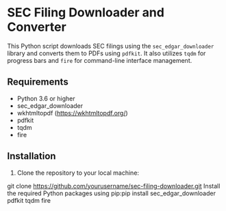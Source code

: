 # SEC Filing Downloader and Converter

This Python script downloads SEC filings using the `sec_edgar_downloader` library and converts them to PDFs using `pdfkit`. It also utilizes `tqdm` for progress bars and `fire` for command-line interface management.

## Requirements

- Python 3.6 or higher
- sec_edgar_downloader
- wkhtmltopdf (https://wkhtmltopdf.org/)
- pdfkit
- tqdm
- fire

## Installation

1. Clone the repository to your local machine:


 git clone https://github.com/yourusername/sec-filing-downloader.git 
Install the required Python packages using pip:pip install sec_edgar_downloader pdfkit tqdm fire
